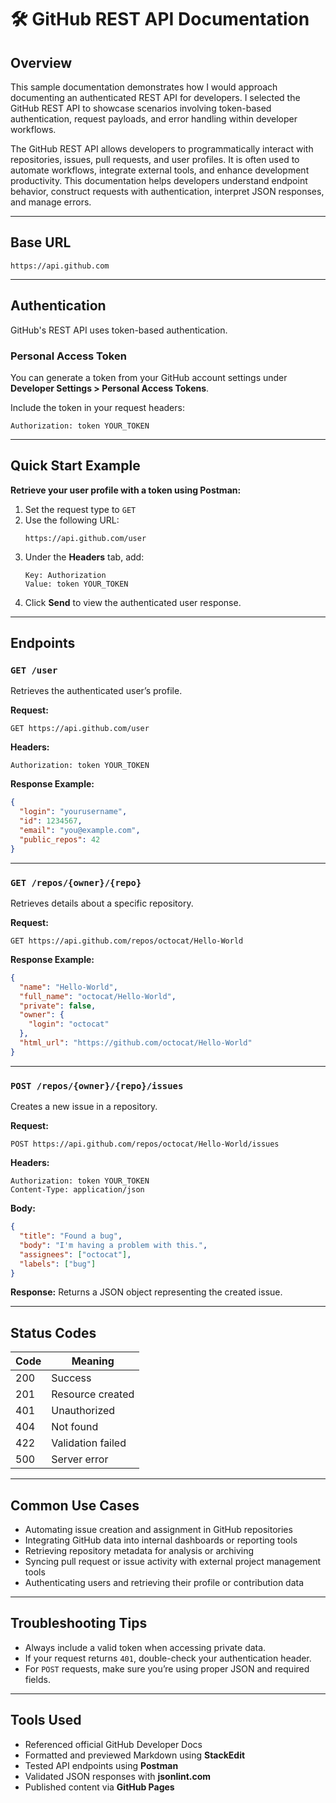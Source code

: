 # 🛠 GitHub REST API Documentation

## Overview
This sample documentation demonstrates how I would approach documenting an authenticated REST API for developers. I selected the GitHub REST API to showcase scenarios involving token-based authentication, request payloads, and error handling within developer workflows.

The GitHub REST API allows developers to programmatically interact with repositories, issues, pull requests, and user profiles. It is often used to automate workflows, integrate external tools, and enhance development productivity. This documentation helps developers understand endpoint behavior, construct requests with authentication, interpret JSON responses, and manage errors.

---

## Base URL
```
https://api.github.com
```

---

## Authentication

GitHub's REST API uses token-based authentication.

### Personal Access Token
You can generate a token from your GitHub account settings under **Developer Settings > Personal Access Tokens**.

Include the token in your request headers:
```
Authorization: token YOUR_TOKEN
```

---

## Quick Start Example

**Retrieve your user profile with a token using Postman:**

1. Set the request type to `GET`
2. Use the following URL:
   ```
   https://api.github.com/user
   ```
3. Under the **Headers** tab, add:
   ```
   Key: Authorization
   Value: token YOUR_TOKEN
   ```
4. Click **Send** to view the authenticated user response.

---

## Endpoints

### `GET /user`
Retrieves the authenticated user’s profile.

**Request:**
```
GET https://api.github.com/user
```

**Headers:**
```
Authorization: token YOUR_TOKEN
```

**Response Example:**
```json
{
  "login": "yourusername",
  "id": 1234567,
  "email": "you@example.com",
  "public_repos": 42
}
```

---

### `GET /repos/{owner}/{repo}`
Retrieves details about a specific repository.

**Request:**
```
GET https://api.github.com/repos/octocat/Hello-World
```

**Response Example:**
```json
{
  "name": "Hello-World",
  "full_name": "octocat/Hello-World",
  "private": false,
  "owner": {
    "login": "octocat"
  },
  "html_url": "https://github.com/octocat/Hello-World"
}
```

---

### `POST /repos/{owner}/{repo}/issues`
Creates a new issue in a repository.

**Request:**
```http
POST https://api.github.com/repos/octocat/Hello-World/issues
```

**Headers:**
```
Authorization: token YOUR_TOKEN
Content-Type: application/json
```

**Body:**
```json
{
  "title": "Found a bug",
  "body": "I'm having a problem with this.",
  "assignees": ["octocat"],
  "labels": ["bug"]
}
```

**Response:**
Returns a JSON object representing the created issue.

---

## Status Codes

| Code | Meaning              |
|------|----------------------|
| 200  | Success              |
| 201  | Resource created     |
| 401  | Unauthorized         |
| 404  | Not found            |
| 422  | Validation failed    |
| 500  | Server error         |

---

## Common Use Cases

- Automating issue creation and assignment in GitHub repositories
- Integrating GitHub data into internal dashboards or reporting tools
- Retrieving repository metadata for analysis or archiving
- Syncing pull request or issue activity with external project management tools
- Authenticating users and retrieving their profile or contribution data

---

## Troubleshooting Tips
- Always include a valid token when accessing private data.
- If your request returns `401`, double-check your authentication header.
- For `POST` requests, make sure you’re using proper JSON and required fields.

---

## Tools Used
- Referenced official GitHub Developer Docs
- Formatted and previewed Markdown using **StackEdit**
- Tested API endpoints using **Postman**
- Validated JSON responses with **jsonlint.com**
- Published content via **GitHub Pages**
